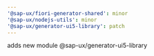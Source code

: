 ```yaml
---
'@sap-ux/fiori-generator-shared': minor
'@sap-ux/nodejs-utils': minor
'@sap-ux/generator-ui5-library': patch
---
```


adds new module @sap-ux/generator-ui5-library
